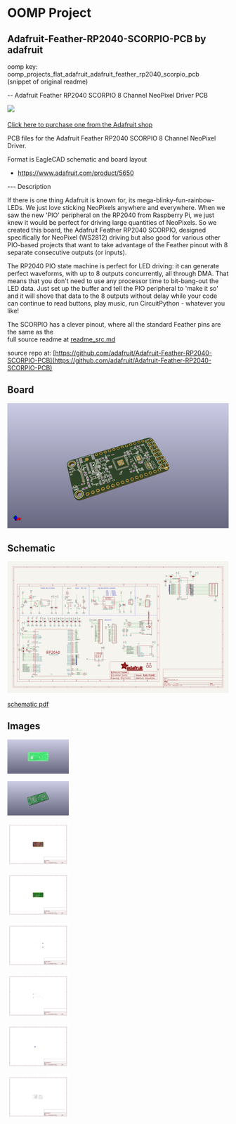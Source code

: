# OOMP Project  
## Adafruit-Feather-RP2040-SCORPIO-PCB  by adafruit  
  
oomp key: oomp_projects_flat_adafruit_adafruit_feather_rp2040_scorpio_pcb  
(snippet of original readme)  
  
-- Adafruit Feather RP2040 SCORPIO 8 Channel NeoPixel Driver PCB  
  
<a href="http://www.adafruit.com/products/5650"><img src="assets/5650.jpg?raw=true" width="500px"><br/>  
Click here to purchase one from the Adafruit shop</a>  
  
PCB files for the Adafruit Feather RP2040 SCORPIO 8 Channel NeoPixel Driver.   
  
Format is EagleCAD schematic and board layout  
* https://www.adafruit.com/product/5650  
  
--- Description  
  
If there is one thing Adafruit is known for, its mega-blinky-fun-rainbow-LEDs. We just love sticking NeoPixels anywhere and everywhere. When we saw the new 'PIO' peripheral on the RP2040 from Raspberry Pi, we just knew it would be perfect for driving large quantities of NeoPixels. So we created this board, the Adafruit Feather RP2040 SCORPIO, designed specifically for NeoPixel (WS2812) driving but also good for various other PIO-based projects that want to take advantage of the Feather pinout with 8 separate consecutive outputs (or inputs).  
  
The RP2040 PIO state machine is perfect for LED driving: it can generate perfect waveforms, with up to 8 outputs concurrently, all through DMA. That means that you don't need to use any processor time to bit-bang-out the LED data. Just set up the buffer and tell the PIO peripheral to 'make it so' and it will shove that data to the 8 outputs without delay while your code can continue to read buttons, play music, run CircuitPython - whatever you like!  
  
The SCORPIO has a clever pinout, where all the standard Feather pins are the same as the   
  full source readme at [readme_src.md](readme_src.md)  
  
source repo at: [https://github.com/adafruit/Adafruit-Feather-RP2040-SCORPIO-PCB](https://github.com/adafruit/Adafruit-Feather-RP2040-SCORPIO-PCB)  
## Board  
  
[![working_3d.png](working_3d_600.png)](working_3d.png)  
## Schematic  
  
[![working_schematic.png](working_schematic_600.png)](working_schematic.png)  
  
[schematic pdf](working_schematic.pdf)  
## Images  
  
[![working_3D_bottom.png](working_3D_bottom_140.png)](working_3D_bottom.png)  
  
[![working_3D_top.png](working_3D_top_140.png)](working_3D_top.png)  
  
[![working_assembly_page_01.png](working_assembly_page_01_140.png)](working_assembly_page_01.png)  
  
[![working_assembly_page_02.png](working_assembly_page_02_140.png)](working_assembly_page_02.png)  
  
[![working_assembly_page_03.png](working_assembly_page_03_140.png)](working_assembly_page_03.png)  
  
[![working_assembly_page_04.png](working_assembly_page_04_140.png)](working_assembly_page_04.png)  
  
[![working_assembly_page_05.png](working_assembly_page_05_140.png)](working_assembly_page_05.png)  
  
[![working_assembly_page_06.png](working_assembly_page_06_140.png)](working_assembly_page_06.png)  
